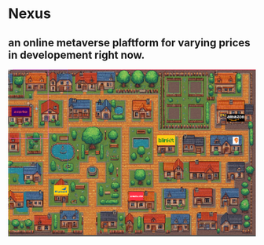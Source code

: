 # Nexus
## an online metaverse plaftform for varying prices in developement right now.

![Nexus](https://github.com/adityachawla005/Nexus/blob/main/sample.png)
